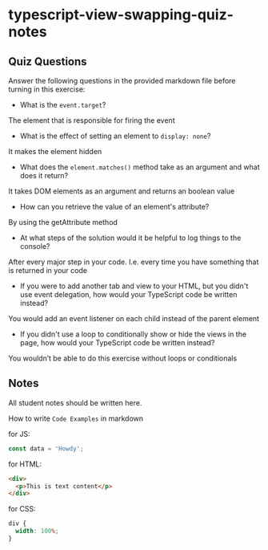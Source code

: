 # typescript-view-swapping-quiz-notes

## Quiz Questions

Answer the following questions in the provided markdown file before turning in this exercise:

- What is the `event.target`?

The element that is responsible for firing the event

- What is the effect of setting an element to `display: none`?

It makes the element hidden

- What does the `element.matches()` method take as an argument and what does it return?

It takes DOM elements as an argument and returns an boolean value

- How can you retrieve the value of an element's attribute?

By using the getAttribute method

- At what steps of the solution would it be helpful to log things to the console?

After every major step in your code. I.e. every time you have something that is returned in your code

- If you were to add another tab and view to your HTML, but you didn't use event delegation, how would your TypeScript code be written instead?

You would add an event listener on each child instead of the parent element

- If you didn't use a loop to conditionally show or hide the views in the page, how would your TypeScript code be written instead?

You wouldn’t be able to do this exercise without loops or conditionals

## Notes

All student notes should be written here.

How to write `Code Examples` in markdown

for JS:

```javascript
const data = 'Howdy';
```

for HTML:

```html
<div>
  <p>This is text content</p>
</div>
```

for CSS:

```css
div {
  width: 100%;
}
```
